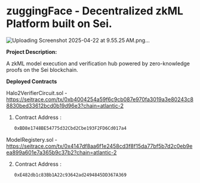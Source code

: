 # zuggingFace - Decentralized zkML Platform built on Sei.

![Uploading Screenshot 2025-04-22 at 9.55.25 AM.png…]()


**Project Description:**

A zkML model execution and verification hub powered by zero-knowledge proofs on the Sei blockchain.

**Deployed Contracts**

Halo2VerifierCircuit.sol - https://seitrace.com/tx/0xb4004254a59f6c9cb087e970fa3019a3e80243c88830bed33612bcd0b19d96e3?chain=atlantic-2

1. Contract Address :
 ```bash
    0xBD8e1748BE54775d32Cbd2Cbe193F2FD6Cd017a4
 ```

ModelRegistery.sol - https://seitrace.com/tx/0x4147df8aa6f1e2458cd3f8f15da77bf5b7d2c0eb9eea899a601e7a365b9c37b2?chain=atlantic-2

2. Contract Address :
 ```bash
    0xE482db1c83Bb1A22c93642ad2494845DD367A369
 ```



